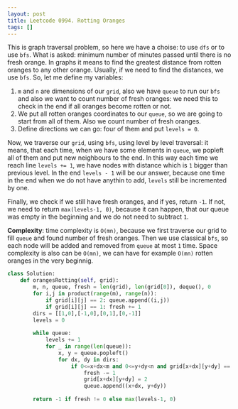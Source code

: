```yaml
---
layout: post
title: Leetcode 0994. Rotting Oranges
tags: []
---
```


This is graph traversal problem, so here we have a choise: to use `dfs` or to use `bfs`. What is asked: minimum number of minutes passed until there is no fresh orange. In graphs it means to find the greatest distance from rotten oranges to any other orange. Usually, if we need to find the distances, we use `bfs`. So, let me define my variables:

1. `m` and `n` are dimensions of our `grid`, also we have `queue` to run our `bfs` and also we want to count number of fresh oranges: we need this to check in the end if all oranges become rotten or not.
2. We put all rotten oranges coordinates to our `queue`, so we are going to start from all of them. Also we count number of fresh oranges.
3. Define directions we can go: four of them and put `levels = 0`.

Now, we traverse our `grid`, using `bfs`, using level by level traversal: it means, that each time, when we have some elements in `queue`, we popleft all of them and put new neighbours to the end. In this way each time we reach line `levels += 1`, we have nodes with distance which is `1` bigger than previous level. In the end `levels - 1` will be our answer, because one time in the end when we do not have anythin to add, `levels` still be incremented by one.

Finally, we check if we still have fresh oranges, and if yes, return `-1`. If not, we need to return `max(levels-1, 0)`, because it can happen, that our queue was empty in the beginning and we do not need to subtract `1`.

**Complexity**: time complexity is `O(mn)`, because we first traverse our grid to fill `queue` and found number of fresh oranges. Then we use classical `bfs`, so each node will be added and removed from `queue` at most `1` time. Space complexity is also can be `O(mn)`, we can have for example `O(mn)` rotten oranges in the very beginnig.

```python
class Solution:
    def orangesRotting(self, grid):
        m, n, queue, fresh = len(grid), len(grid[0]), deque(), 0
        for i,j in product(range(m), range(n)):
            if grid[i][j] == 2: queue.append((i,j))
            if grid[i][j] == 1: fresh += 1
        dirs = [[1,0],[-1,0],[0,1],[0,-1]]
        levels = 0
        
        while queue:
            levels += 1
            for _ in range(len(queue)):
                x, y = queue.popleft()
                for dx, dy in dirs:
                    if 0<=x+dx<m and 0<=y+dy<n and grid[x+dx][y+dy] == 1:
                        fresh -= 1
                        grid[x+dx][y+dy] = 2
                        queue.append((x+dx, y+dy))
                        
        return -1 if fresh != 0 else max(levels-1, 0)
```
